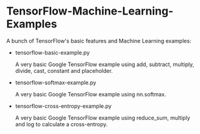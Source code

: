 # TensorFlow-Machine-Learning-Examples
A bunch of TensorFlow's basic features and Machine Learning examples:

- tensorflow-basic-example.py
  
  A very basic Google TensorFlow example using add, subtract, multiply, divide, cast, constant and placeholder.
  
- tensorflow-softmax-example.py
  
  A very basic Google TensorFlow example using nn.softmax.

- tensorflow-cross-entropy-example.py
  
  A very basic Google TensorFlow example using reduce_sum, multiply and log to calculate a cross-entropy.
